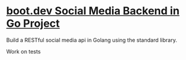 # [boot.dev Social Media Backend in Go Project](https://boot.dev/build/social-media-backend-golang)

Build a RESTful social media api in Golang using the standard library.

Work on tests